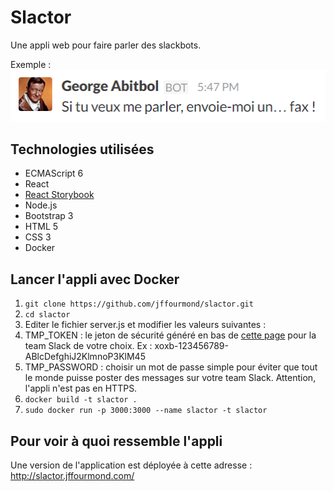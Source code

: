 # Slactor
Une appli web pour faire parler des slackbots.

Exemple :  
![George Abitbol : Si tu veux me parler, envoie-moi un... fax !](img/george.png)

## Technologies utilisées
 
* ECMAScript 6
* React
* [React Storybook](http://slactor.jffourmond.com/dist/storybook)
* Node.js
* Bootstrap 3
* HTML 5
* CSS 3
* Docker

## Lancer l'appli avec Docker 

1. `git clone https://github.com/jffourmond/slactor.git`
2. `cd slactor`
3. Editer le fichier server.js et modifier les valeurs suivantes : 
  1. TMP_TOKEN : le jeton de sécurité généré en bas de [cette page](https://api.slack.com/web) pour la team Slack de votre choix. 
  Ex : xoxb-123456789-ABlcDefghiJ2KlmnoP3KlM45
  2. TMP_PASSWORD : choisir un mot de passe simple pour éviter que tout le monde puisse poster des messages sur votre team Slack. Attention, l'appli n'est pas en HTTPS.
4. `docker build -t slactor .`
5. `sudo docker run -p 3000:3000 --name slactor -t slactor`

## Pour voir à quoi ressemble l'appli

Une version de l'application est déployée à cette adresse : http://slactor.jffourmond.com/
